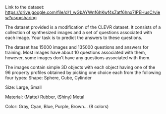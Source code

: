 Link to the dataset: https://drive.google.com/file/d/1_wGbAYWnf6hKwf4sZatf6hnx7IPEHusC/view?usp=sharing


The dataset provided is a modification of the CLEVR dataset. It consists of a collection of synthesized images and a set of questions associated with each image. Your task is to predict the answers to these questions. 

The dataset has 15000 images and 135000 questions and answers for training. Most images have about 10 questions associated with them, however, some images don’t have any questions associated with them.

The images contain simple 3D objects with each object having one of the 96 property profiles obtained by picking one choice each from the following four types:
Shape: Sphere, Cube, Cylinder

Size: Large, Small

Material: (Matte) Rubber, (Shiny) Metal

Color: Gray, Cyan, Blue, Purple, Brown… (8 colors)

